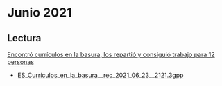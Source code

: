 # Junio 2021

## Lectura 

[Encontró currículos en la basura, los repartió y consiguió trabajo para 12 personas
](https://www.primeraedicion.com.ar/nota/100461285/encontro-curriculos-en-la-basura-los-repartio-y-consiguio-trabajo-para-12-personas/?fbclid=IwAR2a_nEULoJ6cUjxj3-bUmK2ELXpgDVlQ6iGzVW4CpFLh2ucmpzieltZT8o)

* [ES_Currículos_en_la_basura__rec_2021_06_23__2121.3gpp](https://mega.nz/file/ptcXlCiD#OhcVsXxjsVROVFKoHRR1ShCSVf_1ClJzOsN-VbyaXG4)

